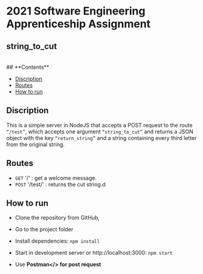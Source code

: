 # 2021 Software Engineering Apprenticeship Assignment

## string_to_cut

<br>
## **Contents**

- [Discription](#Discription)
- [Routes](#routes)
- [How to run](#how-to-run)

## **Discription**

This is a simple server in NodeJS that accepts a POST request to the route <code>“/test”</code>, which accepts one argument <code>“string_to_cut”</code>
and returns a JSON object with the key <code>“return_string”</code> and a string containing every third letter from the original string.

## **Routes**

- `GET` '/' : get a welcome message.
- `POST` '/test/' : returns the cut string.d

## **How to run**

- Clone the repository from GitHub,

- Go to the project folder

- Install dependencies: `npm install`

- Start in development server or http://localhost:3000: `npm start`

- Use <b>Postman</> for post request
